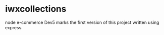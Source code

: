 # iwxcollections
node e-commerce
Dev5 marks the first version of this project written using express
